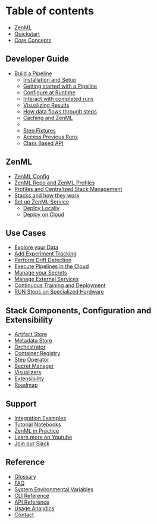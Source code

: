 # Table of contents

* [ZenML](index.md)
* [Quickstart](introduction/quickstart-guide.md)
* [Core Concepts](introduction/core-concepts.md)

## Developer Guide

* [Build a Pipeline](guides/getting_started.md)
  * [Installation and Setup](https://app.gitbook.com/s/LWlYNPPpa3uk98PYtTuB/developer-guide/getting\_started#installation-and-setup)
  * [Getting started with a Pipeline](guides/getting_started.md#getting-started-with-a-pipeline)
  * [Configure at Runtime](guides/getting_started.md#configure-at-runtime)
  * [Interact with completed runs](guides/getting_started.md#interact_with_completed_runs)
  * [Visualizing Results](guides/getting_started.md#visualizing-results)
  * [How data flows through steps](guides/getting_started.md#how-data-flows-through-steps)
  * [Caching and ZenML](guides/getting_started.md#caching-and-zenml)
  * 
  * [Step Fixtures](guides/basics/step-fixtures.md)
  * [Access Previous Runs](guides/basics/historic-runs.m)
  * [Class Based API](guides/basics/class_based_api.md)

## ZenML

* [ZenML Config]()
* [ZenML Repo and ZenML Profiles]()
* [Profiles and Centralized Stack Management](use_cases/profiles.md)
* [Stacks and how they work]()
* [Set up ZenML Service]()
  * [Deploy Locally]()
  * [Deploy on Cloud]()

## Use Cases

* [Explore your Data](use_cases/explore_data.md)
* [Add Experiment Tracking]()
* [Perform Drift Detection]()
* [Execute Pipelines in the Cloud](use_cases/guide-aws-gcp-azure.md)
* [Manage your Secrets](use_cases/secrets.md)
* [Manage External Services](use_cases/services.md)
* [Continuous Training and Deployment](use_cases/continuous-training-and-deployment.md)
* [RUN Steps on Specialized Hardware](use_cases/step-operators.md)

## Stack Components, Configuration and Extensibility

* [Artifact Store](stack_and_components/artifact_store.md)
* [Metadata Store](stack_and_components/metadata_store.md)
* [Orchestrator](stack_and_components/orchestrator.md)
* [Container Registry](stack_and_components/container_registry.md)
* [Step Operator](stack_and_components/step_operator.md)
* [Secret Manager](stack_and_components/secret_manager.md)
* [Visualizers](stack_and_components/visualizers.md)
* [Extensibility]()
* [Roadmap](stack_and_components/roadmap.md)

## Support

- [Integration Examples](https://github.com/zenml-io/zenml/tree/main/examples)
- [Tutorial Notebooks](https://github.com/zenml-io/zenbytes)
- [ZenML in Practice](https://github.com/zenml-io/zenfiles)
- [Learn more on Youtube](https://www.youtube.com/channel/UCi79n61eV2sVyYxJOqk_bMw)
- [Join our Slack](https://zenml.io/slack-invite/)

## Reference

- [Glossary](reference/glossary.md)
- [FAQ]()
- [System Environmental Variables](reference/system-env.md)
- [CLI Reference](https://apidocs.zenml.io/latest/cli/)
- [API Reference](https://apidocs.zenml.io/latest/)
- [Usage Analytics](reference/usage-analytics.md)
- [Contact](reference/contact.md)